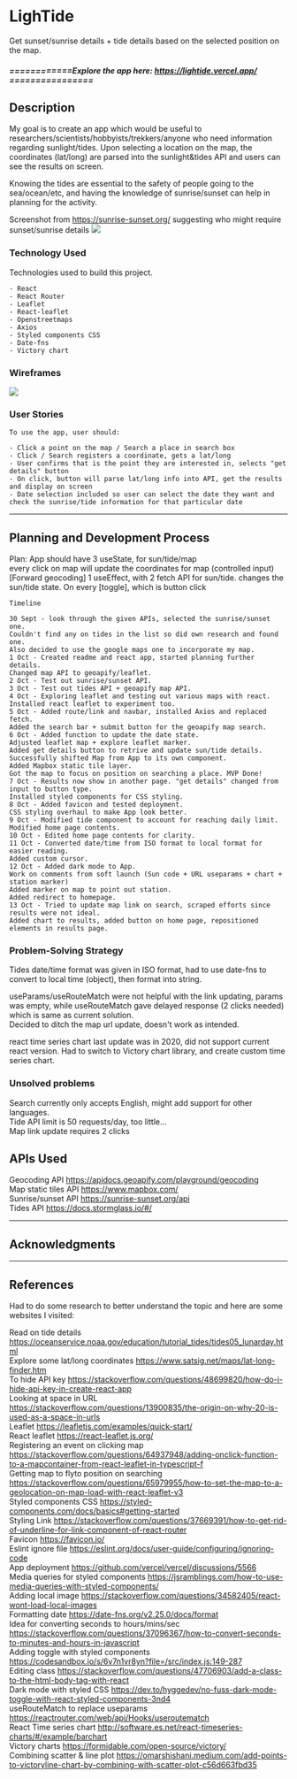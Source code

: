 <!-- GA SEI 32 Project 2: FrontEnd with API -->
<!-- ZY, 1 Oct 2021 -->

# LighTide

Get sunset/sunrise details + tide details based on the selected position on the map.  

##### ============Explore the app here: https://lightide.vercel.app/ ================

## Description

My goal is to create an app which would be useful to researchers/scientists/hobbyists/trekkers/anyone who need information regarding sunlight/tides. Upon selecting a location on the map, the coordinates (lat/long) are parsed into the sunlight&tides API and users can see the results on screen.

Knowing the tides are essential to the safety of people going to the sea/ocean/etc, and having the knowledge of sunrise/sunset can help in planning for the activity.

Screenshot from https://sunrise-sunset.org/ suggesting who might require sunset/sunrise details
<img src="Images/sunrise_sunset.png"/>

### Technology Used
Technologies used to build this project. 

```
- React
- React Router
- Leaflet
- React-leaflet
- Openstreetmaps
- Axios
- Styled components CSS
- Date-fns
- Victory chart
```

### Wireframes
<img src="Images/wireframe.png"/>

### User Stories


```
To use the app, user should:

- Click a point on the map / Search a place in search box
- Click / Search registers a coordinate, gets a lat/long
- User confirms that is the point they are interested in, selects "get details" button
- On click, button will parse lat/long info into API, get the results and display on screen
- Date selection included so user can select the date they want and check the sunrise/tide information for that particular date

```

---

## Planning and Development Process
Plan:
App should have 3 useState, for sun/tide/map  
every click on map will update the coordinates for map (controlled input) [Forward geocoding]
1 useEffect, with 2 fetch API for sun/tide. changes the sun/tide state. On every [toggle], which is button click  


```
Timeline

30 Sept - look through the given APIs, selected the sunrise/sunset one. 
Couldn't find any on tides in the list so did own research and found one. 
Also decided to use the google maps one to incorporate my map.
1 Oct - Created readme and react app, started planning further details. 
Changed map API to geoapify/leaflet.
2 Oct - Test out sunrise/sunset API.
3 Oct - Test out tides API + geoapify map API.
4 Oct - Exploring leaflet and testing out various maps with react. Installed react leaflet to experiment too.
5 Oct - Added route/link and navbar, installed Axios and replaced fetch.
Added the search bar + submit button for the geoapify map search.
6 Oct - Added function to update the date state. 
Adjusted leaflet map + explore leaflet marker.
Added get details button to retrive and update sun/tide details.
Successfully shifted Map from App to its own component.
Added Mapbox static tile layer.
Got the map to focus on position on searching a place. MVP Done!
7 Oct - Results now show in another page. "get details" changed from input to button type.
Installed styled components for CSS styling.
8 Oct - Added favicon and tested deployment.
CSS styling overhaul to make App look better.
9 Oct - Modified tide component to account for reaching daily limit.
Modified home page contents.
10 Oct - Edited home page contents for clarity.
11 Oct - Converted date/time from ISO format to local format for easier reading.
Added custom cursor.
12 Oct - Added dark mode to App.
Work on comments from soft launch (Sun code + URL useparams + chart + station marker)
Added marker on map to point out station.
Added redirect to homepage.
13 Oct - Tried to update map link on search, scraped efforts since results were not ideal.
Added chart to results, added button on home page, repositioned elements in results page.
```

### Problem-Solving Strategy

Tides date/time format was given in ISO format, had to use date-fns to convert to local time (object),
then format into string.

useParams/useRouteMatch were not helpful with the link updating, params was empty, while useRouteMatch 
gave delayed response (2 clicks needed) which is same as current solution.  
Decided to ditch the map url update, doesn't work as intended.

react time series chart last update was in 2020, did not support current react version. Had to switch to Victory chart library, and create custom time series chart.
### Unsolved problems

Search currently only accepts English, might add support for other languages.  
Tide API limit is 50 requests/day, too little...  
Map link update requires 2 clicks  

## APIs Used

Geocoding API https://apidocs.geoapify.com/playground/geocoding  
Map static tiles API https://www.mapbox.com/  
Sunrise/sunset API https://sunrise-sunset.org/api  
Tides API https://docs.stormglass.io/#/  

---

## Acknowledgments


---

 ## References
Had to do some research to better understand the topic and here are some websites I visited:  

Read on tide details https://oceanservice.noaa.gov/education/tutorial_tides/tides05_lunarday.html  
Explore some lat/long coordinates https://www.satsig.net/maps/lat-long-finder.htm  
To hide API key https://stackoverflow.com/questions/48699820/how-do-i-hide-api-key-in-create-react-app  
Looking at space in URL https://stackoverflow.com/questions/13900835/the-origin-on-why-20-is-used-as-a-space-in-urls  
Leaflet https://leafletjs.com/examples/quick-start/  
React leaflet https://react-leaflet.js.org/  
Registering an event on clicking map https://stackoverflow.com/questions/64937948/adding-onclick-function-to-a-mapcontainer-from-react-leaflet-in-typescript-f  
Getting map to flyto position on searching https://stackoverflow.com/questions/65979955/how-to-set-the-map-to-a-geolocation-on-map-load-with-react-leaflet-v3  
Styled components CSS https://styled-components.com/docs/basics#getting-started  
Styling Link https://stackoverflow.com/questions/37669391/how-to-get-rid-of-underline-for-link-component-of-react-router  
Favicon https://favicon.io/  
Eslint ignore file https://eslint.org/docs/user-guide/configuring/ignoring-code  
App deployment https://github.com/vercel/vercel/discussions/5566  
Media queries for styled components https://jsramblings.com/how-to-use-media-queries-with-styled-components/  
Adding local image https://stackoverflow.com/questions/34582405/react-wont-load-local-images  
Formatting date https://date-fns.org/v2.25.0/docs/format  
Idea for converting seconds to hours/mins/sec https://stackoverflow.com/questions/37096367/how-to-convert-seconds-to-minutes-and-hours-in-javascript  
Adding toggle with styled components https://codesandbox.io/s/6v7n1vr8yn?file=/src/index.js:149-287  
Editing class https://stackoverflow.com/questions/47706903/add-a-class-to-the-html-body-tag-with-react  
Dark mode with styled CSS https://dev.to/hyggedev/no-fuss-dark-mode-toggle-with-react-styled-components-3nd4  
useRouteMatch to replace useparams https://reactrouter.com/web/api/Hooks/useroutematch  
React Time series chart http://software.es.net/react-timeseries-charts/#/example/barchart  
Victory charts https://formidable.com/open-source/victory/  
Combining scatter & line plot https://omarshishani.medium.com/add-points-to-victoryline-chart-by-combining-with-scatter-plot-c56d663fbd35  
